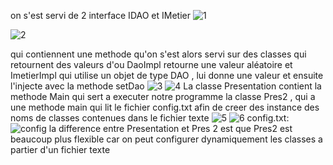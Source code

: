 on s'est servi de 2 interface IDAO et IMetier
![1](https://github.com/solitairex/Uni-JEE-Pratique1/assets/149163002/fde8f39c-59e8-4477-9f05-2c0f64b95398)

![2](https://github.com/solitairex/Uni-JEE-Pratique1/assets/149163002/1070800d-4933-4959-817c-d8e79d224058)

qui contiennent une methode qu'on s'est alors servi sur des classes qui retournent des valeurs d'ou DaoImpl retourne une valeur aléatoire et ImetierImpl qui  utilise un objet de type DAO , lui donne une valeur et ensuite l'injecte avec la methode setDao
![3](https://github.com/solitairex/Uni-JEE-Pratique1/assets/149163002/73ba4a9d-8f5d-4e21-9766-1f3048f3ee69)
![4](https://github.com/solitairex/Uni-JEE-Pratique1/assets/149163002/bda7be0c-d54c-4beb-80f6-36003565edf8)
La classe Presentation contient la methode Main qui sert a executer notre programme
la classe Pres2 , qui a une methode main qui lit le fichier config.txt afin de creer des instance des noms de classes contenues dans le fichier texte
![5](https://github.com/solitairex/Uni-JEE-Pratique1/assets/149163002/1f64626b-271c-403e-a6d3-e385ec118291)
![6](https://github.com/solitairex/Uni-JEE-Pratique1/assets/149163002/3bab2c3c-c05c-497a-8cdf-4df5f5c110c9)
config.txt:
![config](https://github.com/solitairex/Uni-JEE-Pratique1/assets/149163002/df1ea108-6f59-4f87-a635-89fec53ff1a6)
la difference entre Presentation et Pres 2 est que Pres2 est beaucoup plus flexible car on peut configurer dynamiquement  les classes a partier d'un fichier texte

